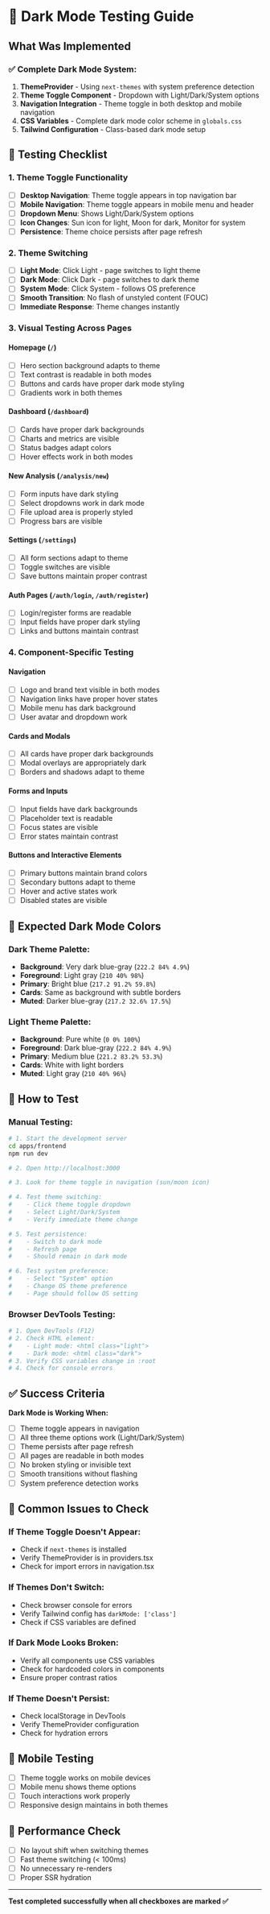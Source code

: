 # 🌙 Dark Mode Testing Guide

## What Was Implemented

### ✅ **Complete Dark Mode System:**
1. **ThemeProvider** - Using `next-themes` with system preference detection
2. **Theme Toggle Component** - Dropdown with Light/Dark/System options
3. **Navigation Integration** - Theme toggle in both desktop and mobile navigation
4. **CSS Variables** - Complete dark mode color scheme in `globals.css`
5. **Tailwind Configuration** - Class-based dark mode setup

## 🧪 **Testing Checklist**

### **1. Theme Toggle Functionality**
- [ ] **Desktop Navigation**: Theme toggle appears in top navigation bar
- [ ] **Mobile Navigation**: Theme toggle appears in mobile menu and header
- [ ] **Dropdown Menu**: Shows Light/Dark/System options
- [ ] **Icon Changes**: Sun icon for light, Moon for dark, Monitor for system
- [ ] **Persistence**: Theme choice persists after page refresh

### **2. Theme Switching**
- [ ] **Light Mode**: Click Light - page switches to light theme
- [ ] **Dark Mode**: Click Dark - page switches to dark theme  
- [ ] **System Mode**: Click System - follows OS preference
- [ ] **Smooth Transition**: No flash of unstyled content (FOUC)
- [ ] **Immediate Response**: Theme changes instantly

### **3. Visual Testing Across Pages**

#### **Homepage (`/`)**
- [ ] Hero section background adapts to theme
- [ ] Text contrast is readable in both modes
- [ ] Buttons and cards have proper dark mode styling
- [ ] Gradients work in both themes

#### **Dashboard (`/dashboard`)**
- [ ] Cards have proper dark backgrounds
- [ ] Charts and metrics are visible
- [ ] Status badges adapt colors
- [ ] Hover effects work in both modes

#### **New Analysis (`/analysis/new`)**
- [ ] Form inputs have dark styling
- [ ] Select dropdowns work in dark mode
- [ ] File upload area is properly styled
- [ ] Progress bars are visible

#### **Settings (`/settings`)**
- [ ] All form sections adapt to theme
- [ ] Toggle switches are visible
- [ ] Save buttons maintain proper contrast

#### **Auth Pages (`/auth/login`, `/auth/register`)**
- [ ] Login/register forms are readable
- [ ] Input fields have proper dark styling
- [ ] Links and buttons maintain contrast

### **4. Component-Specific Testing**

#### **Navigation**
- [ ] Logo and brand text visible in both modes
- [ ] Navigation links have proper hover states
- [ ] Mobile menu has dark background
- [ ] User avatar and dropdown work

#### **Cards and Modals**
- [ ] All cards have proper dark backgrounds
- [ ] Modal overlays are appropriately dark
- [ ] Borders and shadows adapt to theme

#### **Forms and Inputs**
- [ ] Input fields have dark backgrounds
- [ ] Placeholder text is readable
- [ ] Focus states are visible
- [ ] Error states maintain contrast

#### **Buttons and Interactive Elements**
- [ ] Primary buttons maintain brand colors
- [ ] Secondary buttons adapt to theme
- [ ] Hover and active states work
- [ ] Disabled states are visible

## 🎨 **Expected Dark Mode Colors**

### **Dark Theme Palette:**
- **Background**: Very dark blue-gray (`222.2 84% 4.9%`)
- **Foreground**: Light gray (`210 40% 98%`)
- **Primary**: Bright blue (`217.2 91.2% 59.8%`)
- **Cards**: Same as background with subtle borders
- **Muted**: Darker blue-gray (`217.2 32.6% 17.5%`)

### **Light Theme Palette:**
- **Background**: Pure white (`0 0% 100%`)
- **Foreground**: Dark blue-gray (`222.2 84% 4.9%`)
- **Primary**: Medium blue (`221.2 83.2% 53.3%`)
- **Cards**: White with light borders
- **Muted**: Light gray (`210 40% 96%`)

## 🔧 **How to Test**

### **Manual Testing:**
```bash
# 1. Start the development server
cd apps/frontend
npm run dev

# 2. Open http://localhost:3000

# 3. Look for theme toggle in navigation (sun/moon icon)

# 4. Test theme switching:
#    - Click theme toggle dropdown
#    - Select Light/Dark/System
#    - Verify immediate theme change

# 5. Test persistence:
#    - Switch to dark mode
#    - Refresh page
#    - Should remain in dark mode

# 6. Test system preference:
#    - Select "System" option
#    - Change OS theme preference
#    - Page should follow OS setting
```

### **Browser DevTools Testing:**
```bash
# 1. Open DevTools (F12)
# 2. Check HTML element:
#    - Light mode: <html class="light">
#    - Dark mode: <html class="dark">
# 3. Verify CSS variables change in :root
# 4. Check for console errors
```

## ✅ **Success Criteria**

**Dark Mode is Working When:**
- [ ] Theme toggle appears in navigation
- [ ] All three theme options work (Light/Dark/System)
- [ ] Theme persists after page refresh
- [ ] All pages are readable in both modes
- [ ] No broken styling or invisible text
- [ ] Smooth transitions without flashing
- [ ] System preference detection works

## 🚨 **Common Issues to Check**

### **If Theme Toggle Doesn't Appear:**
- Check if `next-themes` is installed
- Verify ThemeProvider is in providers.tsx
- Check for import errors in navigation.tsx

### **If Themes Don't Switch:**
- Check browser console for errors
- Verify Tailwind config has `darkMode: ['class']`
- Check if CSS variables are defined

### **If Dark Mode Looks Broken:**
- Verify all components use CSS variables
- Check for hardcoded colors in components
- Ensure proper contrast ratios

### **If Theme Doesn't Persist:**
- Check localStorage in DevTools
- Verify ThemeProvider configuration
- Check for hydration errors

## 📱 **Mobile Testing**

- [ ] Theme toggle works on mobile devices
- [ ] Mobile menu shows theme options
- [ ] Touch interactions work properly
- [ ] Responsive design maintains in both themes

## 🎯 **Performance Check**

- [ ] No layout shift when switching themes
- [ ] Fast theme switching (< 100ms)
- [ ] No unnecessary re-renders
- [ ] Proper SSR hydration

---

**Test completed successfully when all checkboxes are marked ✅**
